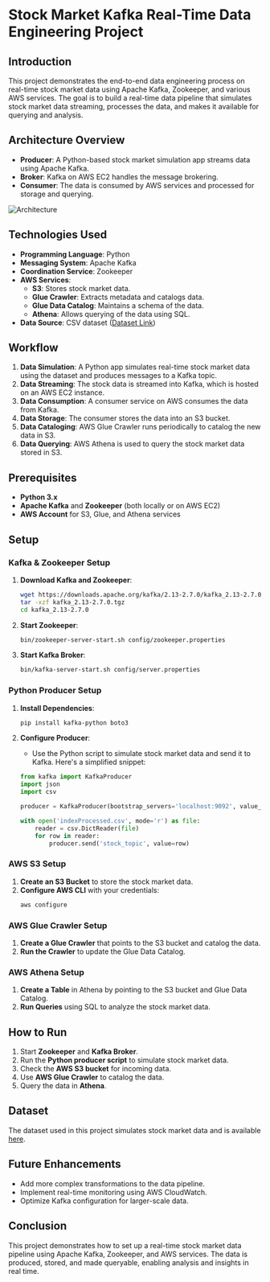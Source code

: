 
# Stock Market Kafka Real-Time Data Engineering Project

## Introduction
This project demonstrates the end-to-end data engineering process on real-time stock market data using Apache Kafka, Zookeeper, and various AWS services. The goal is to build a real-time data pipeline that simulates stock market data streaming, processes the data, and makes it available for querying and analysis.

## Architecture Overview
- **Producer**: A Python-based stock market simulation app streams data using Apache Kafka.
- **Broker**: Kafka on AWS EC2 handles the message brokering.
- **Consumer**: The data is consumed by AWS services and processed for storage and querying.

![Architecture](./path-to-your-architecture-diagram)

## Technologies Used
- **Programming Language**: Python
- **Messaging System**: Apache Kafka
- **Coordination Service**: Zookeeper
- **AWS Services**:
  - **S3**: Stores stock market data.
  - **Glue Crawler**: Extracts metadata and catalogs data.
  - **Glue Data Catalog**: Maintains a schema of the data.
  - **Athena**: Allows querying of the data using SQL.
- **Data Source**: CSV dataset ([Dataset Link](https://github.com/darshilparmar/stock-market-kafka-data-engineering-project/blob/main/indexProcessed.csv))

## Workflow
1. **Data Simulation**: A Python app simulates real-time stock market data using the dataset and produces messages to a Kafka topic.
2. **Data Streaming**: The stock data is streamed into Kafka, which is hosted on an AWS EC2 instance.
3. **Data Consumption**: A consumer service on AWS consumes the data from Kafka.
4. **Data Storage**: The consumer stores the data into an S3 bucket.
5. **Data Cataloging**: AWS Glue Crawler runs periodically to catalog the new data in S3.
6. **Data Querying**: AWS Athena is used to query the stock market data stored in S3.

## Prerequisites
- **Python 3.x**
- **Apache Kafka** and **Zookeeper** (both locally or on AWS EC2)
- **AWS Account** for S3, Glue, and Athena services

## Setup

### Kafka & Zookeeper Setup
1. **Download Kafka and Zookeeper**:
   ```bash
   wget https://downloads.apache.org/kafka/2.13-2.7.0/kafka_2.13-2.7.0.tgz
   tar -xzf kafka_2.13-2.7.0.tgz
   cd kafka_2.13-2.7.0
   ```

2. **Start Zookeeper**:
   ```bash
   bin/zookeeper-server-start.sh config/zookeeper.properties
   ```

3. **Start Kafka Broker**:
   ```bash
   bin/kafka-server-start.sh config/server.properties
   ```

### Python Producer Setup
1. **Install Dependencies**:
   ```bash
   pip install kafka-python boto3
   ```

2. **Configure Producer**:
   - Use the Python script to simulate stock market data and send it to Kafka. Here's a simplified snippet:
   ```python
   from kafka import KafkaProducer
   import json
   import csv

   producer = KafkaProducer(bootstrap_servers='localhost:9092', value_serializer=lambda v: json.dumps(v).encode('utf-8'))

   with open('indexProcessed.csv', mode='r') as file:
       reader = csv.DictReader(file)
       for row in reader:
           producer.send('stock_topic', value=row)
   ```

### AWS S3 Setup
1. **Create an S3 Bucket** to store the stock market data.
2. **Configure AWS CLI** with your credentials:
   ```bash
   aws configure
   ```

### AWS Glue Crawler Setup
1. **Create a Glue Crawler** that points to the S3 bucket and catalog the data.
2. **Run the Crawler** to update the Glue Data Catalog.

### AWS Athena Setup
1. **Create a Table** in Athena by pointing to the S3 bucket and Glue Data Catalog.
2. **Run Queries** using SQL to analyze the stock market data.

## How to Run
1. Start **Zookeeper** and **Kafka Broker**.
2. Run the **Python producer script** to simulate stock market data.
3. Check the **AWS S3 bucket** for incoming data.
4. Use **AWS Glue Crawler** to catalog the data.
5. Query the data in **Athena**.

## Dataset
The dataset used in this project simulates stock market data and is available [here](https://github.com/darshilparmar/stock-market-kafka-data-engineering-project/blob/main/indexProcessed.csv).

## Future Enhancements
- Add more complex transformations to the data pipeline.
- Implement real-time monitoring using AWS CloudWatch.
- Optimize Kafka configuration for larger-scale data.

## Conclusion
This project demonstrates how to set up a real-time stock market data pipeline using Apache Kafka, Zookeeper, and AWS services. The data is produced, stored, and made queryable, enabling analysis and insights in real time.
